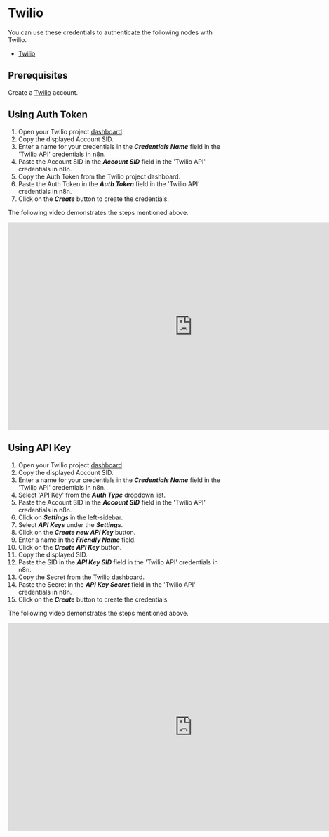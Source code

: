 # Twilio

You can use these credentials to authenticate the following nodes with Twilio.

- [Twilio](/integrations/nodes/n8n-nodes-base.twilio/)

## Prerequisites

Create a [Twilio](https://twilio.com/) account.

## Using Auth Token

1. Open your Twilio project [dashboard](https://www.twilio.com/console).
2. Copy the displayed Account SID.
3. Enter a name for your credentials in the ***Credentials Name*** field in the 'Twilio API' credentials in n8n.
4. Paste the Account SID in the ***Account SID*** field in the 'Twilio API' credentials in n8n.
5. Copy the Auth Token from the Twilio project dashboard.
6. Paste the Auth Token in the ***Auth Token*** field in the 'Twilio API' credentials in n8n.
7. Click on the ***Create*** button to create the credentials.

The following video demonstrates the steps mentioned above.

<div class="video-container">
<iframe width="840" height="472.5" src="https://www.youtube.com/embed/lUNb4yQWh3s" frameborder="0" allow="accelerometer; autoplay; clipboard-write; encrypted-media; gyroscope; picture-in-picture" allowfullscreen></iframe>
</div>

## Using API Key

1. Open your Twilio project [dashboard](https://www.twilio.com/console).
2. Copy the displayed Account SID.
3. Enter a name for your credentials in the ***Credentials Name*** field in the 'Twilio API' credentials in n8n.
4. Select 'API Key' from the ***Auth Type*** dropdown list.
5. Paste the Account SID in the ***Account SID*** field in the 'Twilio API' credentials in n8n.
6. Click on ***Settings*** in the left-sidebar.
7. Select ***API Keys*** under the ***Settings***.
8. Click on the ***Create new API Key*** button.
9. Enter a name in the ***Friendly Name*** field.
10. Click on the ***Create API Key*** button.
11. Copy the displayed SID.
12. Paste the SID in the ***API Key SID*** field in the 'Twilio API' credentials in n8n.
13. Copy the Secret from the Twilio dashboard.
14. Paste the Secret in the ***API Key Secret*** field in the 'Twilio API' credentials in n8n.
15. Click on the ***Create*** button to create the credentials.

The following video demonstrates the steps mentioned above.

<div class="video-container">
<iframe width="840" height="472.5" src="https://www.youtube.com/embed/W9k4_AB7yRE" frameborder="0" allow="accelerometer; autoplay; clipboard-write; encrypted-media; gyroscope; picture-in-picture" allowfullscreen></iframe>
</div>
